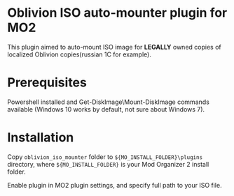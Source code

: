 # Oblivion ISO auto-mounter plugin for MO2
This plugin aimed to auto-mount ISO image for **LEGALLY** owned copies of
localized Oblivion copies(russian 1C for example).
# Prerequisites
Powershell installed and Get-DiskImage\Mount-DiskImage commands available (Windows 10 works by default, 
not sure about Windows 7).
# Installation
Copy `oblivion_iso_mounter` folder to `${MO_INSTALL_FOLDER}\plugins` directory, where `${MO_INSTALL_FOLDER}` 
is your Mod Organizer 2 install folder.

Enable plugin in MO2 plugin settings, and specify full path to your ISO file.
